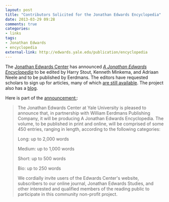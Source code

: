 ```yaml
---
layout: post
title: "Contributors Solicited for the Jonathan Edwards Encyclopedia"
date: 2013-03-29 09:28
comments: true
categories: 
- links
tags:
- Jonathan Edwards
- encyclopedia
external-link: http://edwards.yale.edu/publication/encyclopedia
---
```


The [Jonathan Edwards Center][] has announced *[A Jonathan Edwards
Encyclopedia][]* to be edited by Harry Stout, Kenneth Minkema, and
Adriaan Neele and to be published by Eerdmans. The editors have
requested scholars to sign up for articles, many of which [are still
available][]. The project also has a [blog][A Jonathan Edwards
Encyclopedia].

<!--more-->

Here is part of the [announcement:][are still available]:

> The Jonathan Edwards Center at Yale University is pleased to announce
> that, in partnership with William Eerdmans Publishing Company, it will
> be producing A Jonathan Edwards Encyclopedia. The volume, to be
> published in print and online, will be comprised of some 450 entries,
> ranging in length, according to the following categories:
>
> Long: up to 2,000 words
>
> Medium: up to 1,000 words
>
> Short: up to 500 words
>
> Bio: up to 250 words
>
> We cordially invite users of the Edwards Center's website, subscribers
> to our online journal, Jonathan Edwards Studies, and other interested
> and qualified members of the reading public to participate in this
> community non-profit project.

  [Jonathan Edwards Center]: http://edwards.yale.edu/
  [A Jonathan Edwards Encyclopedia]: http://jeencyclopedia.wordpress.com/about/
  [are still available]: http://edwards.yale.edu/publication/encyclopedia
